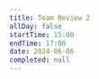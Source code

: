 ```yaml
---
title: Team Review 2
allDay: false
startTime: 15:00
endTime: 17:00
date: 2024-06-06
completed: null
---
```

